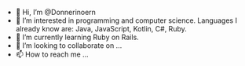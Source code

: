 - 👋 Hi, I’m @Donnerinoern
- 👀 I’m interested in programming and computer science. Languages I already know are: Java, JavaScript, Kotlin, C#, Ruby.
- 🌱 I’m currently learning Ruby on Rails.
- 💞️ I’m looking to collaborate on ...
- 📫 How to reach me ...

<!---
Donnerinoern/Donnerinoern is a ✨ special ✨ repository because its `README.md` (this file) appears on your GitHub profile.
You can click the Preview link to take a look at your changes.
--->
